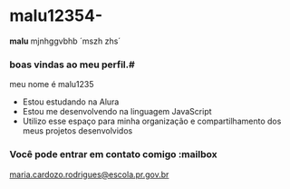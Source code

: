 # malu12354- 
**malu**
mjnhggvbhb
´mszh zhs´
### boas vindas ao meu perfil.#

meu nome é malu1235

- Estou estudando na Alura
- Estou me desenvolvendo na linguagem JavaScript
- Utilizo esse espaço para minha organização e compartilhamento dos meus projetos desenvolvidos

### Você pode entrar em contato comigo :mailbox

maria.cardozo.rodrigues@escola.pr.gov.br


